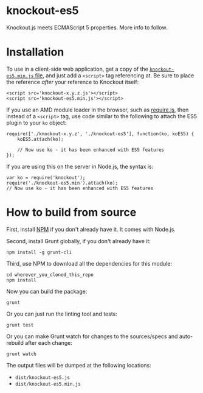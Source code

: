knockout-es5
============

Knockout.js meets ECMAScript 5 properties. More info to follow.

Installation
============

To use in a client-side web application, get a copy of the [`knockout-es5.min.js` file](https://raw.github.com/SteveSanderson/knockout-es5/master/dist/knockout-es5.min.js),
and just add a `<script>` tag referencing at. Be sure to place the reference *after* your reference to Knockout itself:

    <script src='knockout-x.y.z.js'></script>
    <script src='knockout-es5.min.js'></script>

If you use an AMD module loader in the browser, such as [require.js](http://requirejs.org/), then instead of a `<script>` tag, use code similar to the following to attach the
ES5 plugin to your `ko` object:

    require(['./knockout-x.y.z', './knockout-es5'], function(ko, koES5) {
        koES5.attach(ko);
        
        // Now use ko - it has been enhanced with ES5 features
    });

If you are using this on the server in Node.js, the syntax is:

    var ko = require('knockout');
    require('./knockout-es5.min').attach(ko);
    // Now use ko - it has been enhanced with ES5 features

How to build from source
========================

First, install [NPM](https://npmjs.org/) if you don't already have it. It comes with Node.js.

Second, install Grunt globally, if you don't already have it:

    npm install -g grunt-cli

Third, use NPM to download all the dependencies for this module:

    cd wherever_you_cloned_this_repo
    npm install

Now you can build the package:

    grunt
    
Or you can just run the linting tool and tests:

    grunt test
    
Or you can make Grunt watch for changes to the sources/specs and auto-rebuild after each change:
    
    grunt watch
    
The output files will be dumped at the following locations:

 * `dist/knockout-es5.js`
 * `dist/knockout-es5.min.js`
